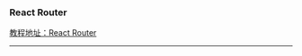 ### React Router 
[教程地址：React Router](http://www.ruanyifeng.com/blog/2016/05/react_router.html?utm_source=tool.lu)

---


